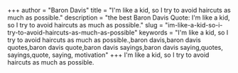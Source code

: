 +++
author = "Baron Davis"
title = "I'm like a kid, so I try to avoid haircuts as much as possible."
description = "the best Baron Davis Quote: I'm like a kid, so I try to avoid haircuts as much as possible."
slug = "im-like-a-kid-so-i-try-to-avoid-haircuts-as-much-as-possible"
keywords = "I'm like a kid, so I try to avoid haircuts as much as possible.,baron davis,baron davis quotes,baron davis quote,baron davis sayings,baron davis saying,quotes, sayings,quote, saying, motivation"
+++
I'm like a kid, so I try to avoid haircuts as much as possible.
